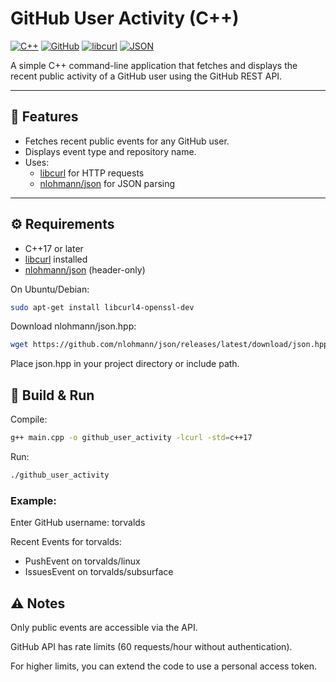 # GitHub User Activity (C++)

[![C++](https://img.shields.io/badge/c++-%2300599C.svg?style=for-the-badge&logo=c%2B%2B&logoColor=white)](https://isocpp.org/)
[![GitHub](https://img.shields.io/badge/GitHub-%23121011.svg?style=for-the-badge&logo=github&logoColor=white)](https://github.com/)
[![libcurl](https://img.shields.io/badge/libcurl-005680?style=for-the-badge)](https://curl.se/libcurl/)
[![JSON](https://img.shields.io/badge/nlohmann_json-000000?style=for-the-badge)](https://github.com/nlohmann/json)

A simple C++ command-line application that fetches and displays the recent public activity of a GitHub user using the GitHub REST API.

---

## 📌 Features
- Fetches recent public events for any GitHub user.
- Displays event type and repository name.
- Uses:
  - [libcurl](https://curl.se/libcurl/) for HTTP requests
  - [nlohmann/json](https://github.com/nlohmann/json) for JSON parsing

---

## ⚙️ Requirements
- C++17 or later
- [libcurl](https://curl.se/libcurl/) installed
- [nlohmann/json](https://github.com/nlohmann/json) (header-only)

On Ubuntu/Debian:
```bash
sudo apt-get install libcurl4-openssl-dev
```

Download nlohmann/json.hpp:
```bash
wget https://github.com/nlohmann/json/releases/latest/download/json.hpp -O json.hpp
```
Place json.hpp in your project directory or include path.

## 🚀 Build & Run

Compile:
```bash
g++ main.cpp -o github_user_activity -lcurl -std=c++17
```

Run:
```bash
./github_user_activity
```

### Example:

Enter GitHub username: torvalds

Recent Events for torvalds:
- PushEvent on torvalds/linux
- IssuesEvent on torvalds/subsurface

## ⚠️ Notes

Only public events are accessible via the API.

GitHub API has rate limits (60 requests/hour without authentication).

For higher limits, you can extend the code to use a personal access token.

